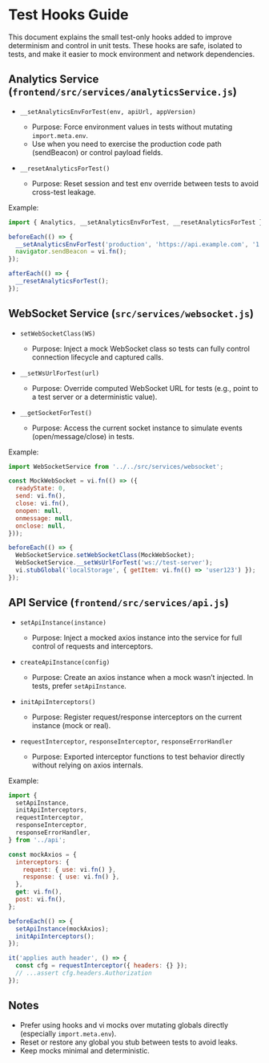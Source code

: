 # Test Hooks Guide

This document explains the small test-only hooks added to improve determinism and control in unit tests. These hooks are safe, isolated to tests, and make it easier to mock environment and network dependencies.

## Analytics Service (`frontend/src/services/analyticsService.js`)

- `__setAnalyticsEnvForTest(env, apiUrl, appVersion)`
  - Purpose: Force environment values in tests without mutating `import.meta.env`.
  - Use when you need to exercise the production code path (sendBeacon) or control payload fields.

- `__resetAnalyticsForTest()`
  - Purpose: Reset session and test env override between tests to avoid cross-test leakage.

Example:
```js
import { Analytics, __setAnalyticsEnvForTest, __resetAnalyticsForTest } from '../analyticsService';

beforeEach(() => {
  __setAnalyticsEnvForTest('production', 'https://api.example.com', '1.2.3');
  navigator.sendBeacon = vi.fn();
});

afterEach(() => {
  __resetAnalyticsForTest();
});
```

## WebSocket Service (`src/services/websocket.js`)

- `setWebSocketClass(WS)`
  - Purpose: Inject a mock WebSocket class so tests can fully control connection lifecycle and captured calls.

- `__setWsUrlForTest(url)`
  - Purpose: Override computed WebSocket URL for tests (e.g., point to a test server or a deterministic value).

- `__getSocketForTest()`
  - Purpose: Access the current socket instance to simulate events (open/message/close) in tests.

Example:
```js
import WebSocketService from '../../src/services/websocket';

const MockWebSocket = vi.fn(() => ({
  readyState: 0,
  send: vi.fn(),
  close: vi.fn(),
  onopen: null,
  onmessage: null,
  onclose: null,
}));

beforeEach(() => {
  WebSocketService.setWebSocketClass(MockWebSocket);
  WebSocketService.__setWsUrlForTest('ws://test-server');
  vi.stubGlobal('localStorage', { getItem: vi.fn(() => 'user123') });
});
```

## API Service (`frontend/src/services/api.js`)

- `setApiInstance(instance)`
  - Purpose: Inject a mocked axios instance into the service for full control of requests and interceptors.

- `createApiInstance(config)`
  - Purpose: Create an axios instance when a mock wasn’t injected. In tests, prefer `setApiInstance`.

- `initApiInterceptors()`
  - Purpose: Register request/response interceptors on the current instance (mock or real).

- `requestInterceptor`, `responseInterceptor`, `responseErrorHandler`
  - Purpose: Exported interceptor functions to test behavior directly without relying on axios internals.

Example:
```js
import {
  setApiInstance,
  initApiInterceptors,
  requestInterceptor,
  responseInterceptor,
  responseErrorHandler,
} from '../api';

const mockAxios = {
  interceptors: {
    request: { use: vi.fn() },
    response: { use: vi.fn() },
  },
  get: vi.fn(),
  post: vi.fn(),
};

beforeEach(() => {
  setApiInstance(mockAxios);
  initApiInterceptors();
});

it('applies auth header', () => {
  const cfg = requestInterceptor({ headers: {} });
  // ...assert cfg.headers.Authorization
});
```

## Notes
- Prefer using hooks and vi mocks over mutating globals directly (especially `import.meta.env`).
- Reset or restore any global you stub between tests to avoid leaks.
- Keep mocks minimal and deterministic.
